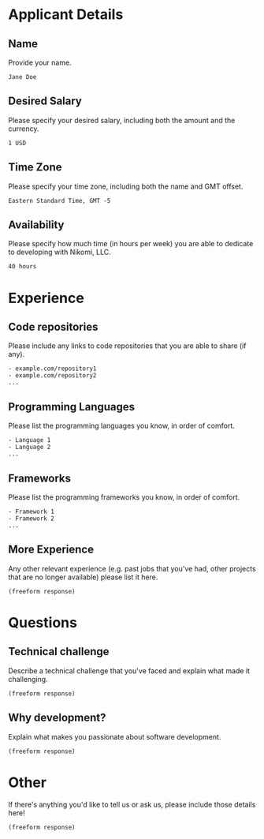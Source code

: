 <!--

Instructions

Please complete each section below, providing your answer between the backtick
(```) characters.  Each question is pre-populated with a correctly-formatted
example response; please replace this with your own response.

-->

# Applicant Details

## Name

Provide your name.

```
Jane Doe
```

## Desired Salary

Please specify your desired salary, including both the amount and the currency.

```
1 USD
```

## Time Zone

Please specify your time zone, including both the name and GMT offset.

```
Eastern Standard Time, GMT -5
```

## Availability

Please specify how much time (in hours per week) you are able to dedicate to
developing with Nikomi, LLC.

```
40 hours
```

# Experience

## Code repositories

Please include any links to code repositories that you are able to share (if
any).

```
- example.com/repository1
- example.com/repository2
...
```

## Programming Languages

Please list the programming languages you know, in order of comfort.

```
- Language 1
- Language 2
...
```

## Frameworks

Please list the programming frameworks you know, in order of comfort.

```
- Framework 1
- Framework 2
...
```

## More Experience

Any other relevant experience (e.g. past jobs that you've had, other projects
that are no longer available) please list it here.

```
(freeform response)
```

# Questions

## Technical challenge
Describe a technical challenge that you've faced and explain what made it
challenging.

```
(freeform response)
```

## Why development?
Explain what makes you passionate about software development.

```
(freeform response)
```

# Other

If there's anything you'd like to tell us or ask us, please include those
details here!

```
(freeform response)
```

